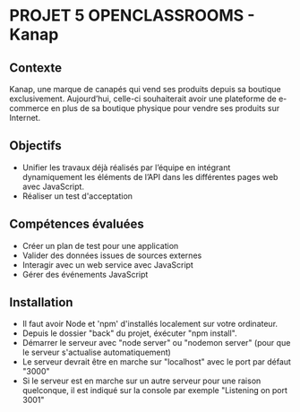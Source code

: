 # PROJET 5 OPENCLASSROOMS - Kanap

## Contexte
Kanap, une marque de canapés qui vend ses produits depuis sa boutique exclusivement. Aujourd’hui, celle-ci souhaiterait avoir une plateforme de e-commerce en plus de sa boutique physique pour vendre ses produits sur Internet.

## Objectifs
- Unifier les travaux déjà réalisés par l’équipe en intégrant dynamiquement les éléments de l’API dans les différentes pages web avec JavaScript.
- Réaliser un test d'acceptation

## Compétences évaluées
- Créer un plan de test pour une application
- Valider des données issues de sources externes
- Interagir avec un web service avec JavaScript
- Gérer des événements JavaScript


## Installation
- Il faut avoir Node et 'npm' d'installés localement sur votre ordinateur.
- Depuis le dossier "back" du projet, éxécuter "npm install". 
- Démarrer le serveur avec "node server" ou "nodemon server" (pour que le serveur s'actualise automatiquement)
- Le serveur devrait être en marche sur "localhost" avec le port par défaut "3000"
- Si le serveur est en marche sur un autre serveur pour une raison quelconque, il est indiqué sur la console par exemple "Listening on port 3001"


